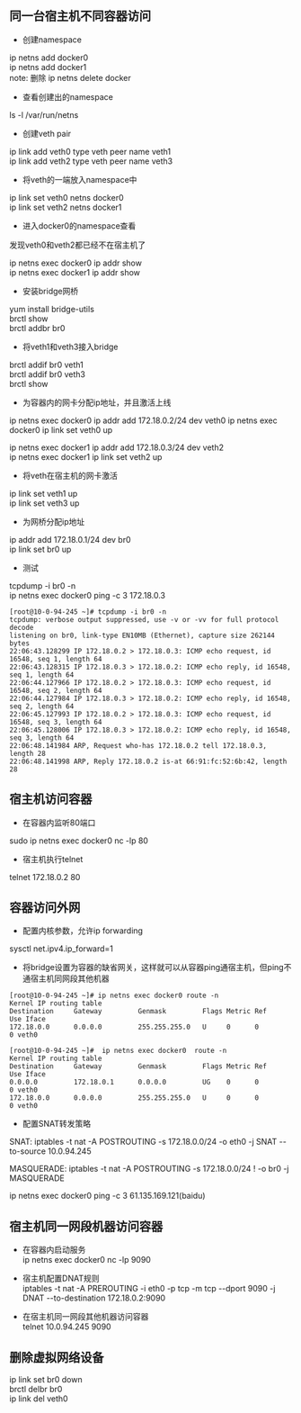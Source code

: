 ## 同一台宿主机不同容器访问

* 创建namespace

ip netns add docker0  
ip netns add docker1  
note: 删除 ip netns delete docker


* 查看创建出的namespace  

ls -l /var/run/netns

* 创建veth pair  

ip link add veth0 type veth peer name veth1  
ip link add veth2 type veth peer name veth3


* 将veth的一端放入namespace中  

ip link set veth0 netns docker0  
ip link set veth2 netns docker1


* 进入docker0的namespace查看  

发现veth0和veth2都已经不在宿主机了

ip netns exec docker0 ip addr show  
ip netns exec docker1 ip addr show



* 安装bridge网桥    

yum install bridge-utils  
brctl show  
brctl addbr br0


* 将veth1和veth3接入bridge  

brctl addif br0 veth1  
brctl addif br0 veth3  
brctl show

* 为容器内的网卡分配ip地址，并且激活上线  

ip netns exec docker0 ip addr add 172.18.0.2/24 dev veth0
ip netns exec docker0 ip link set veth0 up

ip netns exec docker1 ip addr add 172.18.0.3/24 dev veth2  
ip netns exec docker1 ip link set veth2 up

* 将veth在宿主机的网卡激活  
  
ip link set veth1 up  
ip link set veth3 up

* 为网桥分配ip地址  

ip addr add 172.18.0.1/24 dev br0  
ip link set br0 up

* 测试  

tcpdump -i br0 -n  
ip netns exec docker0 ping -c 3 172.18.0.3  
```
[root@10-0-94-245 ~]# tcpdump -i br0 -n
tcpdump: verbose output suppressed, use -v or -vv for full protocol decode
listening on br0, link-type EN10MB (Ethernet), capture size 262144 bytes
22:06:43.128299 IP 172.18.0.2 > 172.18.0.3: ICMP echo request, id 16548, seq 1, length 64
22:06:43.128315 IP 172.18.0.3 > 172.18.0.2: ICMP echo reply, id 16548, seq 1, length 64
22:06:44.127966 IP 172.18.0.2 > 172.18.0.3: ICMP echo request, id 16548, seq 2, length 64
22:06:44.127984 IP 172.18.0.3 > 172.18.0.2: ICMP echo reply, id 16548, seq 2, length 64
22:06:45.127993 IP 172.18.0.2 > 172.18.0.3: ICMP echo request, id 16548, seq 3, length 64
22:06:45.128006 IP 172.18.0.3 > 172.18.0.2: ICMP echo reply, id 16548, seq 3, length 64
22:06:48.141984 ARP, Request who-has 172.18.0.2 tell 172.18.0.3, length 28
22:06:48.141998 ARP, Reply 172.18.0.2 is-at 66:91:fc:52:6b:42, length 28
```


## 宿主机访问容器

* 在容器内监听80端口  

sudo ip netns exec docker0 nc -lp 80

* 宿主机执行telnet  

telnet 172.18.0.2 80

## 容器访问外网

* 配置内核参数，允许ip forwarding  

sysctl net.ipv4.ip_forward=1

* 将bridge设置为容器的缺省网关，这样就可以从容器ping通宿主机，但ping不通宿主机同网段其他机器

```
[root@10-0-94-245 ~]# ip netns exec docker0 route -n
Kernel IP routing table
Destination     Gateway         Genmask         Flags Metric Ref    Use Iface
172.18.0.0      0.0.0.0         255.255.255.0   U     0      0        0 veth0

```

```
[root@10-0-94-245 ~]#  ip netns exec docker0  route -n
Kernel IP routing table
Destination     Gateway         Genmask         Flags Metric Ref    Use Iface
0.0.0.0         172.18.0.1      0.0.0.0         UG    0      0        0 veth0
172.18.0.0      0.0.0.0         255.255.255.0   U     0      0        0 veth0

```

* 配置SNAT转发策略  

SNAT: iptables -t nat -A POSTROUTING -s 172.18.0.0/24 -o eth0 -j SNAT --to-source 10.0.94.245  

MASQUERADE: iptables -t nat -A POSTROUTING -s 172.18.0.0/24 ! -o br0 -j MASQUERADE  

ip netns exec docker0 ping -c 3 61.135.169.121(baidu)


## 宿主机同一网段机器访问容器

* 在容器内启动服务  
ip netns exec docker0 nc -lp 9090

* 宿主机配置DNAT规则  
iptables -t nat -A PREROUTING -i eth0 -p tcp -m tcp --dport 9090 -j DNAT --to-destination 172.18.0.2:9090

* 在宿主机同一网段其他机器访问容器  
telnet 10.0.94.245 9090



## 删除虚拟网络设备  

ip link set br0 down  
brctl delbr br0  
ip link del veth0  
